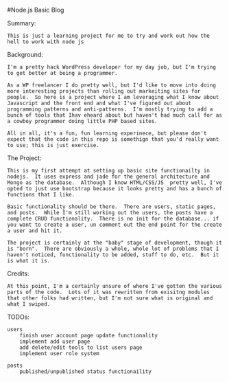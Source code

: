#Node.js Basic Blog 

Summary:

	This is just a learning project for me to try and work out how the hell to work with node js

Background:

	I'm a pretty hack WordPress developer for my day job, but I'm trying to get better at being a programmer.
	
	As a WP freelancer I do pretty well, but I'd like to move into doing more interesting projects than rolling out markeiting sites for people.  So here is a project where I am leveraging what I know about Javascript and the front end and what I've figured out about programming patterns and anti-patterns.  I'm mostly trying to add a bunch of tools that Ihav eheard about but haven't had much call for as a cowboy programmer doing little PHP based sites.
	
	All in all, it's a fun, fun learning experinece, but please don't expect that the code in this repo is somethign that you'd really want to use; this is just exercise.
	
The Project:

	This is my first attempt at setting up basic site functionailty in nodejs.  It uses express and jade for the general architecture and Mongo as the database.  Although I know HTML/CSS/JS  pretty well, I've opted to just use bootstrap because it looks pretty and has a bunch of functions that I like.
	
	Basic functionality should be there.  There are users, static pages, and posts.  While I'm still working out the users, the posts have a complete CRUD functionality.  There is no init for the database... if you want to create a user, un comment out the end point for the create a user and hit it.
	
	The project is certainly at the "baby" stage of development, though it is "born".  There are obviously a whole, whole lot of problems that I haven't noticed, functionality to be added, stuff to do, etc.  But it is what it is.

Credits:

	At this point, I'm a certainly unsure of where I've gotten the various parts of the code.  Lots of it was rewritten from exisitng modules that other folks had written, but I'm not sure what is original and what I swiped.

TODOs:

	users
		finish user account page update functionality
		implement add user page
		add delete/edit tools to list users page
		implement user role system
	
	posts
		published/unpublished status functionaility
